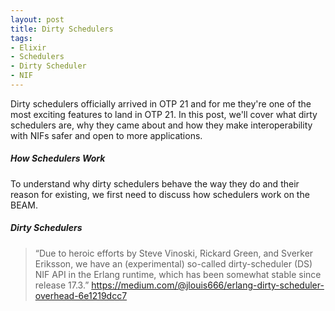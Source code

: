 ```yaml
---
layout: post
title: Dirty Schedulers
tags:
- Elixir
- Schedulers
- Dirty Scheduler
- NIF
---
```


Dirty schedulers officially arrived in OTP 21 and for me they're one of the most exciting features to land in OTP 21. In this post, we'll cover what dirty schedulers are, why they came about and how they make interoperability with NIFs safer and open to more applications.

##### How Schedulers Work

To understand why dirty schedulers behave the way they do and their reason for existing, we first need to discuss how schedulers work on the BEAM.

##### Dirty Schedulers
> “Due to heroic efforts by Steve Vinoski, Rickard Green, and Sverker Eriksson, we have an (experimental) so-called dirty-scheduler (DS) NIF API in the Erlang runtime, which has been somewhat stable since release 17.3.”
>  https://medium.com/@jlouis666/erlang-dirty-scheduler-overhead-6e1219dcc7
